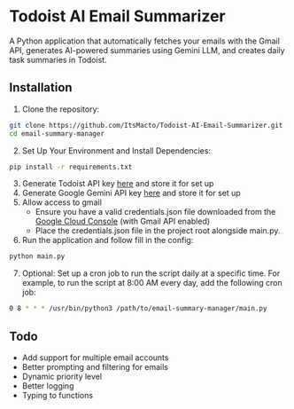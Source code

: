 # Todoist AI Email Summarizer

A Python application that automatically fetches your emails with the Gmail API, generates AI-powered summaries using Gemini LLM, and creates daily task summaries in Todoist.


## Installation

1. Clone the repository:
```bash
git clone https://github.com/ItsMacto/Todoist-AI-Email-Summarizer.git
cd email-summary-manager
```
2. Set Up Your Environment and Install Dependencies:
```bash
pip install -r requirements.txt
```

3. Generate Todoist API key [here](https://www.todoist.com/help/articles/find-your-api-token-Jpzx9IIlB) and store it for set up
4. Generate Google Gemini API key [here](https://aistudio.google.com/app/apikey) and store it for set up
5. Allow access to gmail
    - Ensure you have a valid credentials.json file downloaded from the [Google Cloud Console](https://console.cloud.google.com) (with Gmail API enabled)
    - Place the credentials.json file in the project root alongside main.py.
6. Run the application and follow fill in the config:
```bash
python main.py
```

7. Optional: Set up a cron job to run the script daily at a specific time. For example, to run the script at 8:00 AM every day, add the following cron job:
```bash
0 8 * * * /usr/bin/python3 /path/to/email-summary-manager/main.py
```


## Todo
- Add support for multiple email accounts
- Better prompting and filtering for emails
- Dynamic priority level 
- Better logging
- Typing to functions 